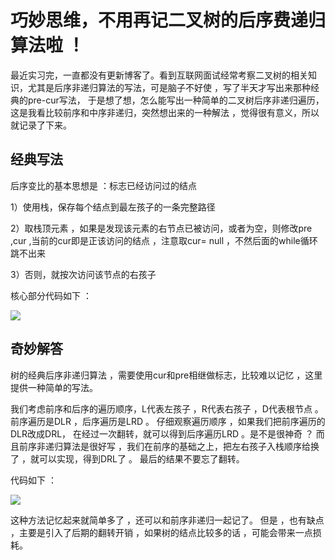 # 巧妙思维，不用再记二叉树的后序费递归算法啦 ！

最近实习完，一直都没有更新博客了。看到互联网面试经常考察二叉树的相关知识，尤其是后序非递归算法的写法，可是脑子不好使 ，写了半天才写出来那种经典的pre-cur写法， 于是想了想，怎么能写出一种简单的二叉树后序非递归遍历，这是我看比较前序和中序非递归，突然想出来的一种解法 ，觉得很有意义，所以就记录了下来。

##  经典写法

后序变比的基本思想是 ：标志已经访问过的结点

1）使用栈，保存每个结点到最左孩子的一条完整路径

2）取栈顶元素 ，如果是发现该元素的右节点已被访问，或者为空，则修改pre ,cur ,当前的cur即是正该访问的结点 ，注意取cur= null ，不然后面的while循环跳不出来

3）否则，就按次访问该节点的右孩子

核心部分代码如下 ：

  ![](C:\Users\Asus\Desktop\后序非递归经典.JPG)

## 奇妙解答

树的经典后序非递归算法 ，需要使用cur和pre相继做标志，比较难以记忆 ，这里提供一种简单的写法。

我们考虑前序和后序的遍历顺序，L代表左孩子 ，R代表右孩子 ，D代表根节点 。 前序遍历是DLR ，后序遍历是LRD 。 仔细观察遍历顺序 ，如果我们把前序遍历的DLR改成DRL， 在经过一次翻转，就可以得到后序遍历LRD 。是不是很神奇 ？ 而且前序非递归算法是很好写 ，我们在前序的基础之上，把左右孩子入栈顺序给换了 ，就可以实现，得到DRL了 。 最后的结果不要忘了翻转。

代码如下 ：

![](C:\Users\Asus\Desktop\后序非递归简化.JPG) 

这种方法记忆起来就简单多了 ，还可以和前序非递归一起记了。 但是 ，也有缺点 ，主要是引入了后期的翻转开销 ，如果树的结点比较多的话 ，可能会带来一点损耗。



